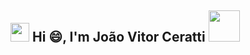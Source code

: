 <h2><img src="https://emojis.slackmojis.com/emojis/images/1643514974/10003/catjam.gif?1643514974"
      width="30"/> Hi 😄, I'm João Vitor Ceratti <img src="https://media.giphy.com/media/12oufCB0MyZ1Go/giphy.gif" width="50"></h2>

<!--
**JoaoCeratti/JoaoCeratti** is a ✨ _special_ ✨ repository because its `README.md` (this file) appears on your GitHub profile.

Here are some ideas to get you started:

- 🔭 I’m currently working on ...
- 🌱 I’m currently learning ...
- 👯 I’m looking to collaborate on ...
- 🤔 I’m looking for help with ...
- 💬 Ask me about ...
- 📫 How to reach me: ...
- 😄 Pronouns: ...
- ⚡ Fun fact: ...
-->
